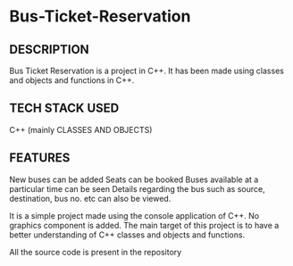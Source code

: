 # Bus-Ticket-Reservation

## DESCRIPTION
Bus Ticket Reservation is a project in C++. It has been made using classes and objects and functions in C++.

## TECH STACK USED
C++ (mainly CLASSES AND OBJECTS)

## FEATURES
New buses can be added
Seats can be booked
Buses available at a particular time can be seen
Details regarding the bus such as source, destination, bus no. etc can also be viewed. 


It is a simple project made using the console application of C++. No graphics component is added. The main target of this project is to have a better understanding of C++ classes and objects and functions.

All the source code is present in the repository
